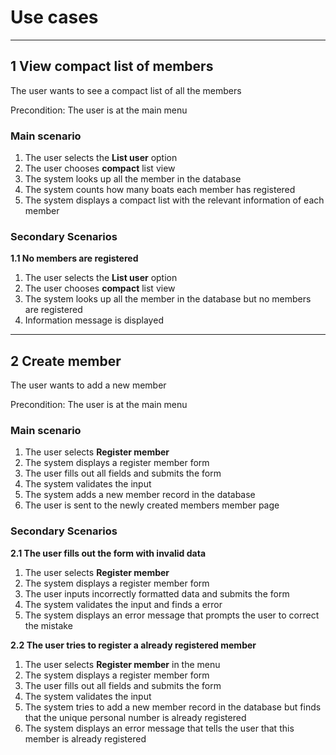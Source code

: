 # Use cases

---

## 1 View compact list of members
The user wants to see a compact list of all the members

Precondition: The user is at the main menu
### Main scenario
1. The user selects the **List user** option
2. The user chooses **compact** list view
3. The system looks up all the member in the database
4. The system counts how many boats each member has registered
5. The system displays a compact list with the relevant information of each member

### Secondary Scenarios
**1.1 No members are registered**
1. The user selects the **List user** option
2. The user chooses **compact** list view
3. The system looks up all the member in the database but no members are registered
4. Information message is displayed

---

## 2 Create member
The user wants to add a new member

Precondition: The user is at the main menu
### Main scenario
1. The user selects **Register member**
2. The system displays a register member form
3. The user fills out all fields and submits the form
4. The system validates the input
5. The system adds a new member record in the database
6. The user is sent to the newly created members member page

### Secondary Scenarios
**2.1 The user fills out the form with invalid data**
1. The user selects **Register member**
2. The system displays a register member form
3. The user inputs incorrectly formatted data and submits the form
4. The system validates the input and finds a error
5. The system displays an error message that prompts the user to correct the mistake

**2.2 The user tries to register a already registered member**
1. The user selects **Register member** in the menu
2. The system displays a register member form
3. The user fills out all fields and submits the form
4. The system validates the input
5. The system tries to add a new member record in the database but finds that the unique personal number is already registered
6. The system displays an error message that tells the user that this member is already registered
